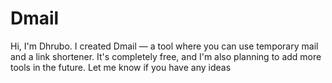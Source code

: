 # Dmail
Hi, I'm Dhrubo. I created Dmail — a tool where you can use temporary mail and a link shortener. It's completely free, and I'm also planning to add more tools in the future. Let me know if you have any ideas
